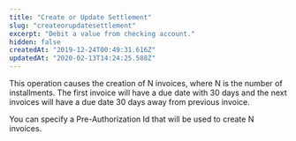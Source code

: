 ```yaml
---
title: "Create or Update Settlement"
slug: "createorupdatesettlement"
excerpt: "Debit a value from checking account."
hidden: false
createdAt: "2019-12-24T00:49:31.616Z"
updatedAt: "2020-02-13T14:24:25.588Z"
---
```

This operation causes the creation of N invoices, where N is the number of installments.
The first invoice will have a due date with 30 days and the next invoices will have a due date 30 days away from previous invoice.

You can specify a Pre-Authorization Id that will be used to create N invoices.